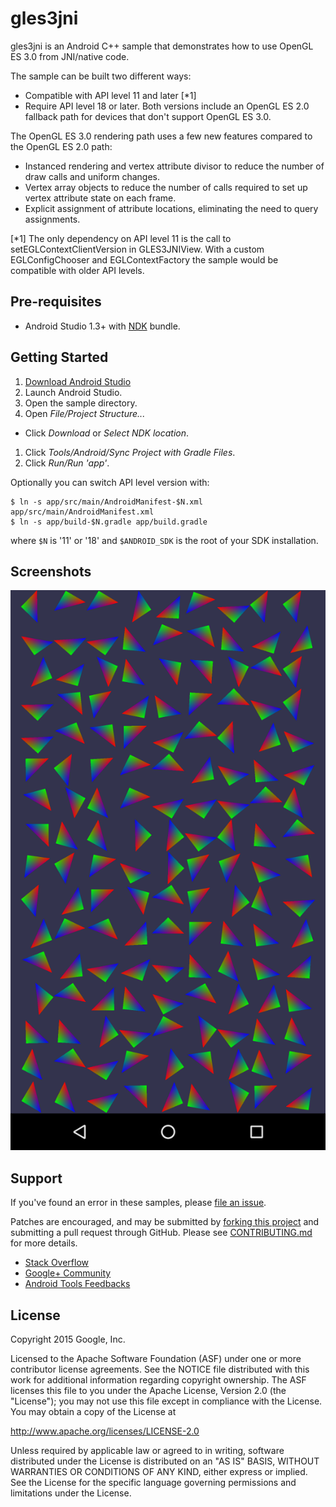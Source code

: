 gles3jni
=========
gles3jni is an Android C++ sample that demonstrates how to use OpenGL ES 3.0 from JNI/native code.

The sample can be built two different ways:
- Compatible with API level 11 and later [*1]
- Require API level 18 or later.
Both versions include an OpenGL ES 2.0 fallback path for devices that don't
support OpenGL ES 3.0.

The OpenGL ES 3.0 rendering path uses a few new features compared to the
OpenGL ES 2.0 path:
- Instanced rendering and vertex attribute divisor to reduce the number of
  draw calls and uniform changes.
- Vertex array objects to reduce the number of calls required to set up
  vertex attribute state on each frame.
- Explicit assignment of attribute locations, eliminating the need to query
  assignments.

[*1] The only dependency on API level 11 is the call to
     setEGLContextClientVersion in GLES3JNIView. With a custom
     EGLConfigChooser and EGLContextFactory the sample would be compatible
     with older API levels.

Pre-requisites
--------------
- Android Studio 1.3+ with [NDK](https://developer.android.com/ndk/) bundle.

Getting Started
---------------
1. [Download Android Studio](http://developer.android.com/sdk/index.html)
1. Launch Android Studio.
1. Open the sample directory.
1. Open *File/Project Structure...*
  - Click *Download* or *Select NDK location*.
1. Click *Tools/Android/Sync Project with Gradle Files*.
1. Click *Run/Run 'app'*.

Optionally you can switch API level version with:
```
$ ln -s app/src/main/AndroidManifest-$N.xml app/src/main/AndroidManifest.xml
$ ln -s app/build-$N.gradle app/build.gradle
```
where `$N` is '11' or '18' and `$ANDROID_SDK` is the root of your SDK installation.

Screenshots
-----------
![screenshot](screenshot.png)

Support
-------
If you've found an error in these samples, please [file an issue](https://github.com/googlesamples/android-ndk/issues/new).

Patches are encouraged, and may be submitted by [forking this project](https://github.com/googlesamples/android-ndk/fork) and
submitting a pull request through GitHub. Please see [CONTRIBUTING.md](CONTRIBUTING.md) for more details.

- [Stack Overflow](http://stackoverflow.com/questions/tagged/android-ndk)
- [Google+ Community](https://plus.google.com/communities/105153134372062985968)
- [Android Tools Feedbacks](http://tools.android.com/feedback)

License
-------
Copyright 2015 Google, Inc.

Licensed to the Apache Software Foundation (ASF) under one or more contributor
license agreements.  See the NOTICE file distributed with this work for
additional information regarding copyright ownership.  The ASF licenses this
file to you under the Apache License, Version 2.0 (the "License"); you may not
use this file except in compliance with the License.  You may obtain a copy of
the License at

  http://www.apache.org/licenses/LICENSE-2.0

Unless required by applicable law or agreed to in writing, software
distributed under the License is distributed on an "AS IS" BASIS, WITHOUT
WARRANTIES OR CONDITIONS OF ANY KIND, either express or implied.  See the
License for the specific language governing permissions and limitations under
the License.
